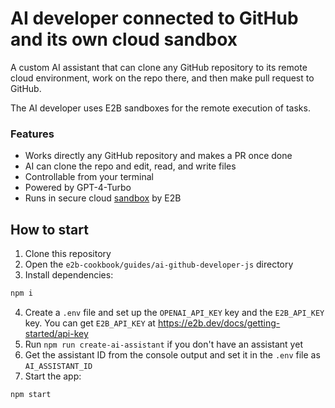 # AI developer connected to GitHub and its own cloud sandbox

A custom AI assistant that can clone any GitHub repository to its remote cloud environment, work on the repo there, and then make pull request to GitHub.

The AI developer uses E2B sandboxes for the remote execution of tasks.

### Features
- Works directly any GitHub repository and makes a PR once done
- AI can clone the repo and edit, read, and write files
- Controllable from your terminal
- Powered by GPT-4-Turbo
- Runs in secure cloud [sandbox](https://e2b.dev/docs) by E2B


## How to start
1. Clone this repository
2. Open the `e2b-cookbook/guides/ai-github-developer-js` directory
3. Install dependencies:
```sh
npm i
```
4. Create a `.env` file and set up the `OPENAI_API_KEY` key and the `E2B_API_KEY` key. You can get `E2B_API_KEY` at https://e2b.dev/docs/getting-started/api-key
5. Run `npm run create-ai-assistant` if you don't have an assistant yet
6. Get the assistant ID from the console output and set it in the `.env` file as `AI_ASSISTANT_ID`
7. Start the app:
```sh
npm start
```